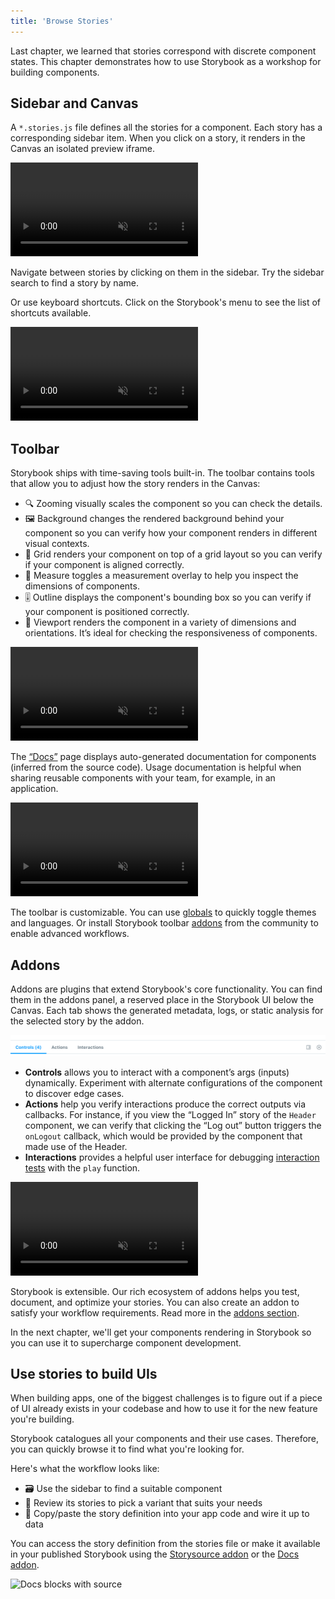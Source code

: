 ```yaml
---
title: 'Browse Stories'
---
```


Last chapter, we learned that stories correspond with discrete component states. This chapter demonstrates how to use Storybook as a workshop for building components.

## Sidebar and Canvas

A `*.stories.js` file defines all the stories for a component. Each story has a corresponding sidebar item. When you click on a story, it renders in the Canvas an isolated preview iframe.

<video autoPlay muted playsInline loop>
  <source
    src="example-browse-all-stories-optimized.mp4"
    type="video/mp4"
  />
</video>

Navigate between stories by clicking on them in the sidebar. Try the sidebar search to find a story by name.

Or use keyboard shortcuts. Click on the Storybook's menu to see the list of shortcuts available.

<video autoPlay muted playsInline loop>
  <source
    src="storybook-keyboard-shortcuts-optimized.mp4"
    type="video/mp4"
  />
</video>

## Toolbar

Storybook ships with time-saving tools built-in. The toolbar contains tools that allow you to adjust how the story renders in the Canvas:

- 🔍 Zooming visually scales the component so you can check the details.
- 🖼 Background changes the rendered background behind your component so you can verify how your component renders in different visual contexts.
- 📐 Grid renders your component on top of a grid layout so you can verify if your component is aligned correctly.
- 📏 Measure toggles a measurement overlay to help you inspect the dimensions of components.
- 🎚️ Outline displays the component's bounding box so you can verify if your component is positioned correctly.
- 📱 Viewport renders the component in a variety of dimensions and orientations. It’s ideal for checking the responsiveness of components.

<video autoPlay muted playsInline loop>
  <source
    src="toolbar-walkthrough-optimized.mp4"
    type="video/mp4"
  />
</video>

The [“Docs”](../writing-docs/introduction.md) page displays auto-generated documentation for components (inferred from the source code). Usage documentation is helpful when sharing reusable components with your team, for example, in an application.

<video autoPlay muted playsInline loop>
  <source
    src="docspage-optimized.mp4"
    type="video/mp4"
  />
</video>

The toolbar is customizable. You can use [globals](../essentials/toolbars-and-globals.md) to quickly toggle themes and languages. Or install Storybook toolbar [addons](../configure/storybook-addons.md) from the community to enable advanced workflows.

## Addons

Addons are plugins that extend Storybook's core functionality. You can find them in the addons panel, a reserved place in the Storybook UI below the Canvas. Each tab shows the generated metadata, logs, or static analysis for the selected story by the addon.

![Storybook addon examples](./addons.png)

- **Controls** allows you to interact with a component’s args (inputs) dynamically. Experiment with alternate configurations of the component to discover edge cases.
- **Actions** help you verify interactions produce the correct outputs via callbacks. For instance, if you view the “Logged In” story of the `Header` component, we can verify that clicking the “Log out” button triggers the `onLogout` callback, which would be provided by the component that made use of the Header.
- **Interactions** provides a helpful user interface for debugging [interaction tests](../writing-tests/interaction-testing.md) with the `play` function.

<video autoPlay muted playsInline loop>
  <source
    src="addons-walkthrough-optimized.mp4"
    type="video/mp4"
  />
</video>

Storybook is extensible. Our rich ecosystem of addons helps you test, document, and optimize your stories. You can also create an addon to satisfy your workflow requirements. Read more in the [addons section](../addons/introduction.md).

In the next chapter, we'll get your components rendering in Storybook so you can use it to supercharge component development.

## Use stories to build UIs

When building apps, one of the biggest challenges is to figure out if a piece of UI already exists in your codebase and how to use it for the new feature you're building.

Storybook catalogues all your components and their use cases. Therefore, you can quickly browse it to find what you're looking for.

Here's what the workflow looks like:

- 🗃 Use the sidebar to find a suitable component
- 👀 Review its stories to pick a variant that suits your needs
- 📝 Copy/paste the story definition into your app code and wire it up to data

You can access the story definition from the stories file or make it available in your published Storybook using the [Storysource addon](https://storybook.js.org/addons/@storybook/addon-storysource/) or the [Docs addon](../writing-docs/doc-block-source).

![Docs blocks with source](../writing-docs/docblock-source.png)
